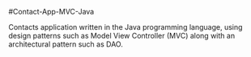 #Contact-App-MVC-Java

Contacts application written in the Java programming language, using design patterns such as Model View Controller (MVC) along with an architectural pattern such as DAO.
